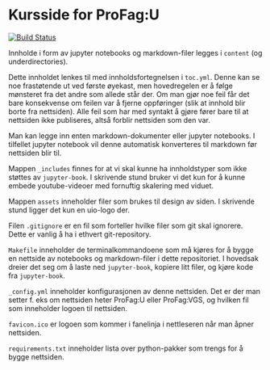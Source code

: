 # Kursside for ProFag:U

[![Build Status](https://travis-ci.com/uio-profag/u.svg?branch=master)](https://travis-ci.com/uio-profag/u)

Innholde i form av jupyter notebooks og markdown-filer legges i `content` (og underdirectories). 

Dette innholdet lenkes til med innholdsfortegnelsen i `toc.yml`. Denne kan se noe frastøtende ut ved første øyekast, men hovedregelen er å følge mønsteret fra det andre som allede står der. Om man gjør noe feil får det bare konsekvense om feilen var å fjerne oppføringer (slik at innhold blir borte fra nettsiden). Alle feil som har med syntakt å gjøre fører bare til at nettsiden ikke publiseres, altså forblir nettsiden som den var. 

Man kan legge inn enten markdown-dokumenter eller jupyter notebooks. I tilfellet jupyter notebook vil denne automatisk konverteres til markdown før nettsiden blir til. 

Mappen `_includes` finnes for at vi skal kunne ha innholdstyper som ikke støttes av `jupyter-book`. I skrivende stund bruker vi det kun for å kunne embede youtube-videoer med fornuftig skalering med viduet. 

Mappen `assets` inneholder filer som brukes til design av siden. I skrivende stund ligger det kun en uio-logo der. 

Filen `.gitignore` er en fil som forteller hvilke filer som git skal ignorere. Dette er vanlig å ha i ethvert git-repository. 

`Makefile` inneholder de terminalkommandoene som må kjøres for å bygge en nettside av notebooks og markdown-filer i dette repositoriet. I hovedsak dreier det seg om å laste ned `jupyter-book`, kopiere litt filer, og kjøre kode fra `jupyter-book`. 

`_config.yml` inneholder konfigurasjonen av denne nettsiden. Det er der man setter f. eks om nettsiden heter ProFag:U eller ProFag:VGS, og hvilken fil som inneholder logoen til nettsiden. 

`favicon.ico` er logoen som kommer i fanelinja i nettleseren når man åpner nettsiden. 

`requirements.txt` inneholder lista over python-pakker som trengs for å bygge nettsiden.

